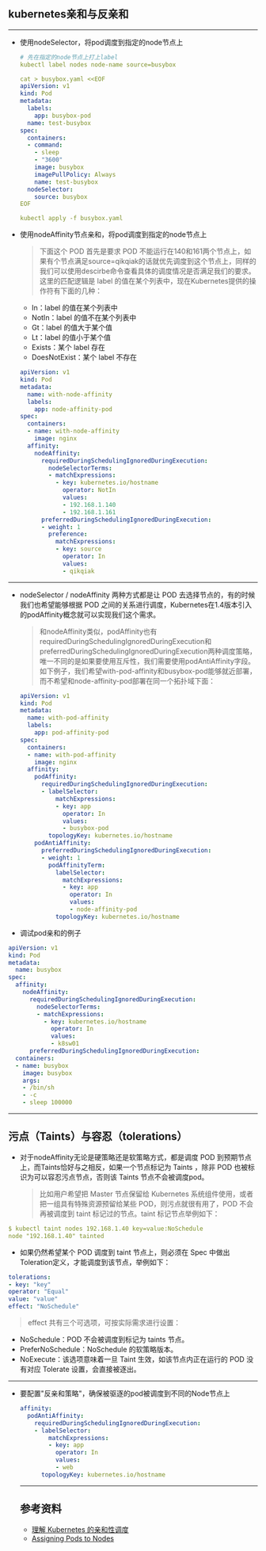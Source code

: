 ## kubernetes亲和与反亲和
---
- 使用nodeSelector，将pod调度到指定的node节点上
  ```yaml
  # 先在指定的node节点上打上label
  kubectl label nodes node-name source=busybox
  
  cat > busybox.yaml <<EOF
  apiVersion: v1
  kind: Pod
  metadata:
    labels:
      app: busybox-pod
    name: test-busybox
  spec:
    containers:
    - command:
      - sleep
      - "3600"
      image: busybox
      imagePullPolicy: Always
      name: test-busybox
    nodeSelector:
      source: busybox
  EOF
  
  kubectl apply -f busybox.yaml
  ```
- 使用nodeAffinity节点亲和，将pod调度到指定的node节点上
  > 下面这个 POD 首先是要求 POD 不能运行在140和161两个节点上，如果有个节点满足source=qikqiak的话就优先调度到这个节点上，同样的我们可以使用descirbe命令查看具体的调度情况是否满足我们的要求。这里的匹配逻辑是 label 的值在某个列表中，现在Kubernetes提供的操作符有下面的几种：
    - In：label 的值在某个列表中
    - NotIn：label 的值不在某个列表中
    - Gt：label 的值大于某个值
    - Lt：label 的值小于某个值
    - Exists：某个 label 存在
    - DoesNotExist：某个 label 不存在
  ```yaml
  apiVersion: v1
  kind: Pod
  metadata:
    name: with-node-affinity
    labels:
      app: node-affinity-pod
  spec:
    containers:
    - name: with-node-affinity
      image: nginx
    affinity:
      nodeAffinity:
        requiredDuringSchedulingIgnoredDuringExecution:
          nodeSelectorTerms:
          - matchExpressions:
            - key: kubernetes.io/hostname
              operator: NotIn
              values:
              - 192.168.1.140
              - 192.168.1.161
        preferredDuringSchedulingIgnoredDuringExecution:
        - weight: 1
          preference:
            matchExpressions:
            - key: source
              operator: In
              values:
              - qikqiak
  ```
---
- nodeSelector / nodeAffinity 两种方式都是让 POD 去选择节点的，有的时候我们也希望能够根据 POD 之间的关系进行调度，Kubernetes在1.4版本引入的podAffinity概念就可以实现我们这个需求。
  > 和nodeAffinity类似，podAffinity也有requiredDuringSchedulingIgnoredDuringExecution和 preferredDuringSchedulingIgnoredDuringExecution两种调度策略，唯一不同的是如果要使用互斥性，我们需要使用podAntiAffinity字段。 如下例子，我们希望with-pod-affinity和busybox-pod能够就近部署，而不希望和node-affinity-pod部署在同一个拓扑域下面：
  ```yaml
  apiVersion: v1
  kind: Pod
  metadata:
    name: with-pod-affinity
    labels:
      app: pod-affinity-pod
  spec:
    containers:
    - name: with-pod-affinity
      image: nginx
    affinity:
      podAffinity:
        requiredDuringSchedulingIgnoredDuringExecution:
        - labelSelector:
            matchExpressions:
            - key: app
              operator: In
              values:
              - busybox-pod
          topologyKey: kubernetes.io/hostname
      podAntiAffinity:
        preferredDuringSchedulingIgnoredDuringExecution:
        - weight: 1
          podAffinityTerm:
            labelSelector:
              matchExpressions:
              - key: app
                operator: In
                values:
                - node-affinity-pod
            topologyKey: kubernetes.io/hostname
  ```
- 调试pod亲和的例子
```yaml
apiVersion: v1
kind: Pod
metadata:
  name: busybox
spec:
  affinity:
    nodeAffinity:
      requiredDuringSchedulingIgnoredDuringExecution:
        nodeSelectorTerms:
        - matchExpressions:
          - key: kubernetes.io/hostname
            operator: In
            values:
            - k8sw01
      preferredDuringSchedulingIgnoredDuringExecution:
  containers:
  - name: busybox
    image: busybox
    args:
    - /bin/sh
    - -c
    - sleep 100000
```
---
## 污点（Taints）与容忍（tolerations）
- 对于nodeAffinity无论是硬策略还是软策略方式，都是调度 POD 到预期节点上，而Taints恰好与之相反，如果一个节点标记为 Taints ，除非 POD 也被标识为可以容忍污点节点，否则该 Taints 节点不会被调度pod。

  > 比如用户希望把 Master 节点保留给 Kubernetes 系统组件使用，或者把一组具有特殊资源预留给某些 POD，则污点就很有用了，POD 不会再被调度到 taint 标记过的节点。taint 标记节点举例如下：
```yaml
$ kubectl taint nodes 192.168.1.40 key=value:NoSchedule
node "192.168.1.40" tainted
```
- 如果仍然希望某个 POD 调度到 taint 节点上，则必须在 Spec 中做出Toleration定义，才能调度到该节点，举例如下：
```yaml
tolerations:
- key: "key"
operator: "Equal"
value: "value"
effect: "NoSchedule"
```
> effect 共有三个可选项，可按实际需求进行设置：
  - NoSchedule：POD 不会被调度到标记为 taints 节点。
  - PreferNoSchedule：NoSchedule 的软策略版本。
  - NoExecute：该选项意味着一旦 Taint 生效，如该节点内正在运行的 POD 没有对应 Tolerate 设置，会直接被逐出。

---
- 要配置"反亲和策略"，确保被驱逐的pod被调度到不同的Node节点上
  ```yaml
  affinity:
    podAntiAffinity:
      requiredDuringSchedulingIgnoredDuringExecution:
      - labelSelector:
          matchExpressions:
          - key: app
            operator: In
            values:
            - web
        topologyKey: kubernetes.io/hostname
  ```
  ---
  ## 参考资料
  - [理解 Kubernetes 的亲和性调度](https://www.qikqiak.com/post/understand-kubernetes-affinity/)
  - [Assigning Pods to Nodes](https://kubernetes.io/docs/concepts/scheduling-eviction/assign-pod-node/)